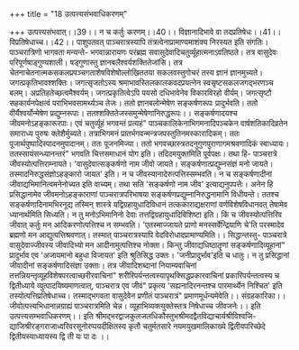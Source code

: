 +++
title = "18 उत्पत्त्यसंभवाधिकरणम्"

+++
उत्पत्त्यसंभवात्।।39।। न च कर्तुः करणम्।।40।। विज्ञानादिभावे वा तदप्रतिषेधः।।41।। विप्रतिषेधाच्च।।42।। पाशुपतवत् पाञ्चरात्रस्यापि तंत्रत्वेनाप्रामाण्यमाशंक्य निरस्यत इति संगतिः। पाञ्चरात्रिणो भागवता मन्यन्ते- भगवान्नारायणः परंब्रह्म सवासुदेवादिचतुर्व्यूहात्मनाऽवतिष्ठते। तत्र वासुदेवः परिपूर्णषाड्गुण्यशाली। षड्गुणास्तु ज्ञानबलैश्वर्यशक्तितेजांसि। तत्र चेतनाचेतनात्मकसकलप्रपञ्चगताशेषविशेषोल्लोखिततया सकलवस्तुगोचरं तस्य ज्ञानं ज्ञानमुच्यते। जगत्प्रकृतिभावश्शक्तिः। जगत्सृजतोऽस्य श्रमाभावस्तिलकालकवदप्रयत्नेन स्वसृष्टसकलजगद्भरणञ्च बलम्। अप्रतिहतेच्छत्वमैश्वर्यम्। जगत्प्रकृतित्वेऽपि पयसो दधिभावेनेव विकारविरहो वीर्यम्। जगत्सृष्टौ सहकार्यनपेक्षत्वं पराभिभवसामर्थ्यञ्च तेजः। ततो ज्ञानबलोन्मेषेण सङ्कर्षणरूपः प्रादुर्भवति। ततो वीर्यैश्वर्योन्मेषेण प्रद्युम्नरूपाः। ततश्शक्तितेजस्समुन्मेषेणानिरुद्धरूपः।। सङ्कर्षणादयश्च जीवमनोऽहङ्कारूरपाः। एवं चतुर्व्यूहं भगवन्तं प्रत्यहं" पाञ्चकालिकेनाभिगमनादिपञ्चकेन वार्षशतिकादिव्रतेन समाराध्य पुरुषः क्लेशैर्मुच्यते। तत्राभिगमनं प्रातर्भगवन्मन्त्रजपस्तुतिनमस्कारादिकम्। ततः पूजार्थपुष्पादिस्पादनमुपादानम्। ततः पूजनमिज्या। ततो भगवच्छास्त्रतदनुगुणपुराणागमश्रवणादिकं स्वाध्यायः। ततस्सायंसन्ध्यानन्तरं" भगवति चित्तसमाधानं योग इति। तदिदमयुक्तमिति पूर्वपक्षः। तथा हि- पाञ्चरात्रे जीवस्योत्पत्तिराम्नायते। 'वासुदेवात्सङ्कर्षणो नाम जीवो जायते। सङ्कर्षणात्प्रद्युम्नसंज्ञं मनो जायते। तस्मादनिरुद्धसंज्ञोऽहङ्कारो जायत' इति। न च जीवस्यानादेरुत्पत्तिस्सम्भवति। न च सङ्कर्षणादीनां जीवाद्यभिमानित्वमनेनोच्यत इति वाच्यम्। तथा सति 'सङ्कर्षणो नाम जीव' इत्याद्यनुपपत्तेः। अनेन हि प्रसिद्धानामेव जीवमनोऽहङ्काराणां पाञ्चरात्रपरिभाषया सङ्कर्षणप्रद्युम्नानिरुद्धनामानि विधीयन्ते। ततश्च सङ्कर्षणादिनामभिरनूद्य तस्मिन् शास्त्रे यद्विग्रहायुधादिविधानं तत्ककाराद्यक्षराणां वर्णविशेषविधानवत् तेषामेव ध्यानार्थमिति सिध्यति। न तु मनोऽभिमानिनो देवाः तत्तद्विग्रहायुधादिविशिष्टा इति। किं च जीवस्योत्पत्तिरिव जीवात् कर्तुः मन आदिकरणोत्पत्तिश्च न सम्भवति। 'एतस्माज्जायते प्राणो मनस्सर्वेन्द्रियाणि चे'ति परस्मादेव ब्रह्मणो मन आद्युत्पत्तिश्रवणात्। तस्मात् पाञ्चरात्रस्यापि वेदविरोधादप्रामाण्यमिति।। सिद्धान्तस्तु- पाञ्चरात्रे वासुदेवाज्जीवस्य जीवादिभ्यो मन आदीनामुत्पत्तिश्च नोक्ता। किन्तु जीवाद्यधिष्ठातॄणां सङ्कर्षणादिव्यूहानां" प्रादुर्भाव एव 'अजायमानो बहुधा विजायत' इति श्रुतिसिद्ध उक्तः। 'जनीप्रादुर्भाव'इति च धातुः। न तु प्रसिद्धानां जीवादीनां सङ्कर्षणादिसंज्ञा उक्ताः। तत्र जीवादिशब्दानां नियाम्यवाचिनां तत्तन्नियन्तृव्यूहविशेषपरत्वाच्छरीरवाचिनां" शरीरिपर्यन्तत्वस्यापृथक्सिद्धप्रकारवाचिनां प्रकारिपर्यन्तत्वस्य च द्वितीध्याये व्युत्पादयिष्यमाणत्वात्, पाञ्चरात्र एव जीवं" प्रकृत्य 'सह्यनादिरनन्तश्च पारमार्थ्येन निश्चित' इति तस्योत्पत्तिप्रतिषेधाच्च। तस्माद्भगवता वासुदेवेन प्रणीतं पाञ्चरात्रं" प्रमाणमूर्धन्यमेवेति।। संग्रहकारिका।। जीवोत्पत्त्यभिधानान्नग्राह्यं पाञ्चरात्रमिति चेन्न। व्यूहाभिव्यक्त्युक्तेस्तत्र निषेधाच्च जीवजनेः।। इति उत्पत्त्यसम्भवाधिकरणम्।। इति श्रीमद्भरद्वाजकुलजलधिकौस्तुभश्रीमदद्वैतविद्याचार्यश्रीविश्वजि- द्याजिश्रीरङ्गराजाध्वरिवरसूनोरप्पयदीक्षितस्य कृतौ चतुर्मतसारे नयमयुखमालिकाख्ये द्वितीयपरिच्छेदे द्वितीयस्याध्यायस्य द्वि ती यः पा दः ।।